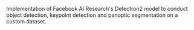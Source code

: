 Implementation of Facebook AI Research's Detectron2 model to conduct object detection, keypoint detection and panoptic segmentation on a custom dataset. 

